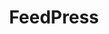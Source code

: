 ---
facebook: https://facebook.com/feedpress
logohandle: feedpress
sort: feedpress
title: FeedPress
twitter: https://x.com/feedpress
website: https://feedpress.com/
---